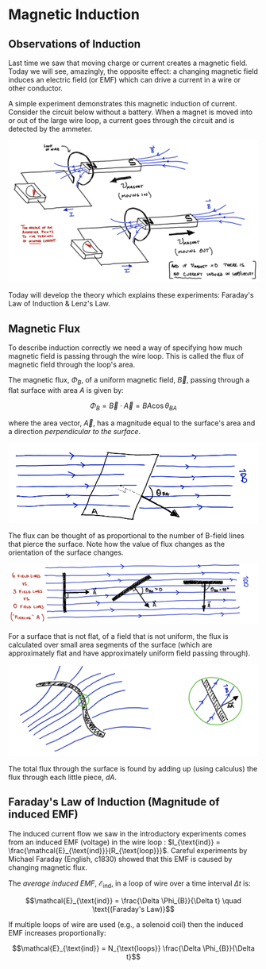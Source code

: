 # Magnetic Induction

## Observations of Induction

Last time we saw that moving charge or current creates a magnetic field. Today we will see, amazingly, the opposite effect: a changing magnetic field induces an electric field (or EMF) which can drive a current in a wire or other conductor.

A simple experiment demonstrates this magnetic induction of current. Consider the circuit below without a battery. When a magnet is moved into or out of the large wire loop, a current goes through the circuit and is detected by the ammeter.

![A magnet is pushed into or out of a loop of wire, causing a changing magnetic flux.  This causes a current in the wire.](images/14_push-magnet-in-out-loop.png)

Today will develop the theory which explains these experiments: Faraday's Law of Induction & Lenz's Law.

## Magnetic Flux

To describe induction correctly we need a way of specifying how much magnetic field is passing through the wire loop. This is called the flux of magnetic field through the loop's area.

The magnetic flux, $\Phi_B$, of a uniform magnetic field, $\vec{B}$, passing through a flat surface with area $A$ is given by:
```math
\Phi_B = \vec{B} \cdot \vec{A} = BA \cos \theta_{BA}
```
where the area vector, $\vec{A}$, has a magnitude equal to the surface's area and a direction *perpendicular to the surface*.

![Flux of magnetic field through a flat area, with the area vector at an angle to the field](images/14_flux-one.png)

The flux can be thought of as proportional to the number of B-field lines that pierce the surface.  Note how the value of flux changes as the orientation of the surface changes.

![Flux of magnetic field through a flat area, with the area vector at different angles to the field](images/14_flux-two.png)

For a surface that is not flat, of a field that is not uniform, the flux is calculated over small area segments of the surface (which are approximately flat and have approximately uniform field passing through).

![Finding the flux of a nonflat surface by zooming in to get flat chunks.](images/14_flux-nonflat.png)

The total flux through the surface is found by adding up (using calculus) the flux through each little piece, $dA$.

## Faraday's Law of Induction (Magnitude of induced EMF)

The induced current flow we saw in the introductory experiments comes from an induced EMF (voltage) in the wire loop : $I_{\text{ind}} = \frac{\mathcal{E}_{\text{ind}}}{R_{\text{loop}}}$. Careful experiments by Michael Faraday (English, c1830) showed that this EMF is caused by changing magnetic flux.

The *average induced EMF*, $\mathcal{E}_{\text{ind}}$, in a loop of wire over a time interval $\Delta t$ is:
```math
\mathcal{E}_{\text{ind}} = \frac{\Delta \Phi_{B}}{\Delta t} \quad \text{(Faraday's Law)}
```
If multiple loops of wire are used (e.g., a solenoid coil) then the induced EMF increases proportionally:
```math
\mathcal{E}_{\text{ind}} = N_{\text{loops}} \frac{\Delta \Phi_{B}}{\Delta t}
```


